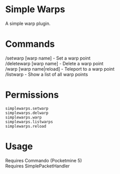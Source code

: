# Simple Warps

A simple warp plugin.

# Commands

/setwarp [warp name] - Set a warp point\
/deletewarp [warp name] - Delete a warp point\
/warp [warp name|reload] - Teleport to a warp point\
/listwarp - Show a list of all warp points

# Permissions

`simplewarps.setwarp`\
`simplewarps.delwarp`\
`simplewarps.warp`\
`simplewarps.listwarps`\
`simplewarps.reload`

# Usage

Requires Commando (Pocketmine 5)\
Requires SimplePacketHandler
